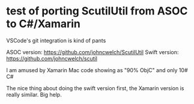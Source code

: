# test of porting ScutilUtil from ASOC to C#/Xamarin

VSCode's git integration is kind of pants

ASOC version: https://github.com/johncwelch/ScutilUtil
Swift version: https://github.com/johncwelch/scutil

I am amused by Xamarin Mac code showing as "90% ObjC" and only 10# C#

The nice thing about doing the swift version first, the Xamarin version is really similar. Big help.
